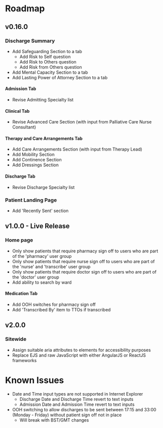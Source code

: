 # Roadmap

## v0.16.0

### Discharge Summary

-   Add Safeguarding Section to a tab
    -   Add Risk to Self question
    -   Add Risk to Others question
    -   Add Risk from Others question
-   Add Mental Capacity Section to a tab
-   Add Lasting Power of Attorney Section to a tab

#### Admission Tab

-   Revise Admitting Specialty list

#### Clinical Tab

-   Revise Advanced Care Section (with input from Palliative Care Nurse Consultant)

#### Therapy and Care Arrangements Tab

-   Add Care Arrangements Section (with input from Therapy Lead)
-   Add Mobility Section
-   Add Continence Section
-   Add Dressings Section

#### Discharge Tab

-   Revise Discharge Specialty list

### Patient Landing Page

-   Add 'Recently Sent' section

## v1.0.0 - Live Release

### Home page

-   Only show patients that require pharmacy sign off to users who are part of the 'pharmacy' user group
-   Only show patients that require nurse sign off to users who are part of the 'nurse' and 'transcribe' user group
-   Only show patients that require doctor sign off to users who are part of the 'doctor' user group
-   Add ability to search by ward

#### Medication Tab

-   Add OOH switches for pharmacy sign off
-   Add 'Transcribed By' item to TTOs if transcribed

## v2.0.0

### Sitewide

-   Assign suitable aria attributes to elements for accessibility purposes
-   Replace EJS and raw JavaScript with either AngularJS or ReactJS frameworks

# Known Issues

-   Date and Time input types are not supported in Internet Explorer
    -   Discharge Date and Discharge Time revert to text inputs
    -   Admission Date and Admission Time revert to text inputs
-   OOH switching to allow discharges to be sent between 17:15 and 33:00 (Monday - Friday) without patient sign off not in place
    -   Will break with BST/GMT changes
